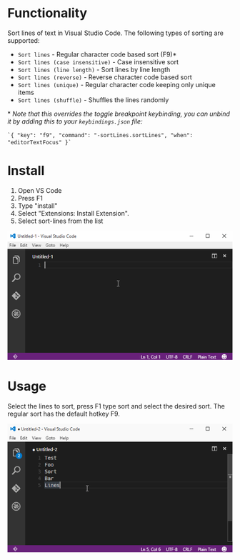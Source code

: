 # Functionality

Sort lines of text in Visual Studio Code. The following types of sorting are supported:

- `Sort lines` - Regular character code based sort (F9)\*
- `Sort lines (case insensitive)` - Case insensitive sort
- `Sort lines (line length)` - Sort lines by line length
- `Sort lines (reverse)` - Reverse character code based sort
- `Sort lines (unique)` - Regular character code keeping only unique items
- `Sort lines (shuffle)` - Shuffles the lines randomly

\* *Note that this overrides the toggle breakpoint keybinding, you can unbind it by adding this to your `keybindings.json` file:*

    `{ "key": "f9", "command": "-sortLines.sortLines", "when": "editorTextFocus" }`

# Install

1. Open VS Code
2. Press F1
3. Type "install"
4. Select "Extensions: Install Extension".
5. Select sort-lines from the list

![Install animation](images/install-animation.gif)

# Usage

Select the lines to sort, press F1 type sort and select the desired sort. The regular sort has the default hotkey F9.

![Usage animation](images/usage-animation.gif)
